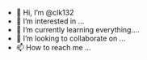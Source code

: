 - 👋 Hi, I’m @clk132
- 👀 I’m interested in ...
- 🌱 I’m currently learning everything....
- 💞️ I’m looking to collaborate on ...
- 📫 How to reach me ...

<!---
clk132/clk132 is a ✨ special ✨ repository because its `README.md` (this file) appears on your GitHub profile.
You can click the Preview link to take a look at your changes.
--->
